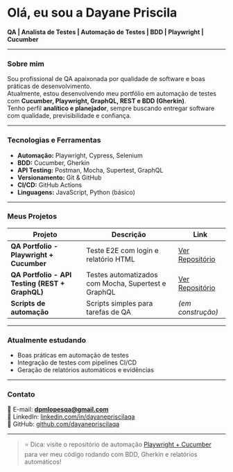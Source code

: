 # Olá, eu sou a Dayane Priscila  
**QA | Analista de Testes | Automação de Testes | BDD | Playwright | Cucumber**

---

### Sobre mim
Sou profissional de QA apaixonada por qualidade de software e boas práticas de desenvolvimento.  
Atualmente, estou desenvolvendo meu portfólio em automação de testes com **Cucumber, Playwright, GraphQL, REST e BDD (Gherkin)**.  
Tenho perfil **analítico e planejador**, sempre buscando entregar software com qualidade, previsibilidade e confiança.

---

### Tecnologias e Ferramentas
- **Automação:** Playwright, Cypress, Selenium  
- **BDD:** Cucumber, Gherkin  
- **API Testing:** Postman, Mocha, Supertest, GraphQL  
- **Versionamento:** Git & GitHub  
- **CI/CD:** GitHub Actions  
- **Linguagens:** JavaScript, Python (básico)  

---

### Meus Projetos
| Projeto | Descrição | Link |
|--------|-----------|------|
| **QA Portfolio - Playwright + Cucumber** | Teste E2E com login e relatório HTML | [Ver Repositório](https://github.com/dayanepriscilaqa/qa-portfolio-bdd-playwright-completo) |
| **QA Portfolio - API Testing (REST + GraphQL)** | Testes automatizados com Mocha, Supertest e GraphQL | [Ver Repositório](https://github.com/dayanepriscilaqa/API-Rest-GraphQL) |
| **Scripts de automação** | Scripts simples para tarefas de QA | _(em construção)_ |

---

### Atualmente estudando
- Boas práticas em automação de testes
- Integração de testes com pipelines CI/CD
- Geração de relatórios automáticos e evidências

---

### Contato
📧 E-mail: **dpmlopesqa@gmail.com**  
💼 LinkedIn: [linkedin.com/in/dayanepriscilaqa](https://linkedin.com/in/dayanepriscilaqa)  
🐙 GitHub: [github.com/dayanepriscilaqa](https://github.com/dayanepriscilaqa)

---

> ⭐ Dica: visite o repositório de automação [Playwright + Cucumber](https://github.com/dayanepriscilaqa/qa-portfolio-bdd-playwright-completo) para ver meu código rodando com BDD, Gherkin e relatórios automáticos!
